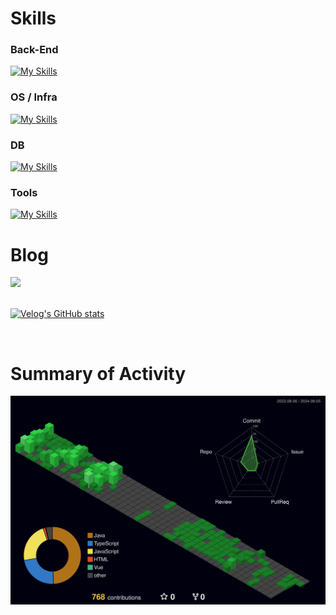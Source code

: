 # Skills
### Back-End
[![My Skills](https://skillicons.dev/icons?i=java,spring,gradle)](https://skillicons.dev)

### OS / Infra
[![My Skills](https://skillicons.dev/icons?i=aws,linux,docker,nginx,jenkins)](https://skillicons.dev)

### DB
[![My Skills](https://skillicons.dev/icons?i=mysql,redis)](https://skillicons.dev)

### Tools
[![My Skills](https://skillicons.dev/icons?i=idea,eclipse,postman,git,github,gitlab)](https://skillicons.dev)

# Blog

<a href="https://velog.io/@qhfh12">
  <img width="10%" src="https://img.shields.io/badge/Velog-20C997?style=round-square&logo=Velog&logoColor=white">
</a>

<br />
<br />

[![Velog's GitHub stats](https://velog-readme-stats.vercel.app/api?name=qhfh12)](https://velog.io/@qhfh12)

<br />

# Summary of Activity
![](profile-3d-contrib/profile-night-green.svg)
<!--![](profile-3d-contrib/profile-season-animate.svg)
![](profile-3d-contrib/profile-green-animate.svg)
![](profile-3d-contrib/profile-green.svg)
![](profile-3d-contrib/profile-season.svg)
![](profile-3d-contrib/profile-gitblock.svg)-->

